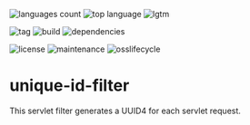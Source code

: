 ![languages count][languages-count] ![top language][languages-top] ![lgtm][lgtm]

![tag][tag] ![build][build] ![dependencies][dependencies]

![license][license] ![maintenance][maintenance] ![osslifecycle][osslifecycle]

# unique-id-filter

This servlet filter generates a UUID4 for each servlet request.

[build]: https://img.shields.io/github/workflow/status/LucaFilipozzi/unique-id-filter/Java%20CI%20with%20Maven
[dependencies]: https://img.shields.io/librariesio/github/LucaFilipozzi/unique-id-filter
[languages-top]: https://img.shields.io/github/languages/top/LucaFilipozzi/unique-id-filter
[languages-count]: https://img.shields.io/github/languages/count/LucaFilipozzi/unique-id-filter
[lgtm]: https://img.shields.io/lgtm/grade/java/github/LucaFilipozzi/unique-id-filter
[license]: https://img.shields.io/github/license/LucaFilipozzi/unique-id-filter
[maintenance]: https://img.shields.io/maintenance/yes/2021
[osslifecycle]: https://img.shields.io/osslifecycle/LucaFilipozzi/unique-id-filter
[tag]: https://img.shields.io/github/v/tag/LucaFilipozzi/unique-id-filter?sort=semver
